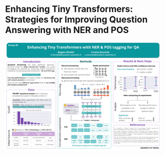 # Enhancing Tiny Transformers: Strategies for Improving Question Answering with NER and POS

![poster](poster.png)